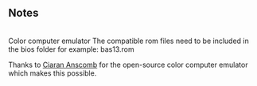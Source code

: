 ## Notes
<br/>
Color computer emulator
The compatible rom files need to be included in the bios folder for example: bas13.rom 

Thanks to [Ciaran Anscomb](https://www.6809.org.uk/xroar/) for the open-source color computer emulator which makes this possible.
<br/>